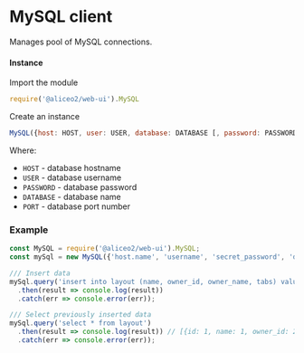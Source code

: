 # MySQL client
Manages pool of MySQL connections.

#### Instance
Import the module
```js
require('@aliceo2/web-ui').MySQL
```

Create an instance
```js
MySQL({host: HOST, user: USER, database: DATABASE [, password: PASSWORD, port: PORT]});
```

Where:
 - `HOST` - database hostname
 - `USER` - database username
 - `PASSWORD` - database password
 - `DATABASE` - database name
 - `PORT` - database port number

### Example

```js
const MySQL = require('@aliceo2/web-ui').MySQL;
const mySql = new MySQL({'host.name', 'username', 'secret_password', 'database'});

/// Insert data
mySql.query('insert into layout (name, owner_id, owner_name, tabs) value (?,?,?,?)', [1, 2, 3, 4])
  .then(result => console.log(result))
  .catch(err => console.error(err));

/// Select previously inserted data
mySql.query('select * from layout')
  .then(result => console.log(result)) // [{id: 1, name: 1, owner_id: 2, owner_name: 3, tabs: 4}, ...]
  .catch(err => console.error(err));
```

